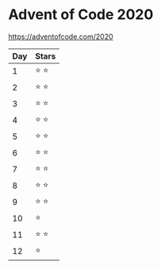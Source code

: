 # Advent of Code 2020

https://adventofcode.com/2020


Day | Stars
----|----
  1 | &#x2B50; &#x2B50;
  2 | &#x2B50; &#x2B50;
  3 | &#x2B50; &#x2B50;
  4 | &#x2B50; &#x2B50;
  5 | &#x2B50; &#x2B50;
  6 | &#x2B50; &#x2B50;
  7 | &#x2B50; &#x2B50;
  8 | &#x2B50; &#x2B50;
  9 | &#x2B50; &#x2B50;
  10| &#x2B50;
  11| &#x2B50; &#x2B50;
  12| &#x2B50;

